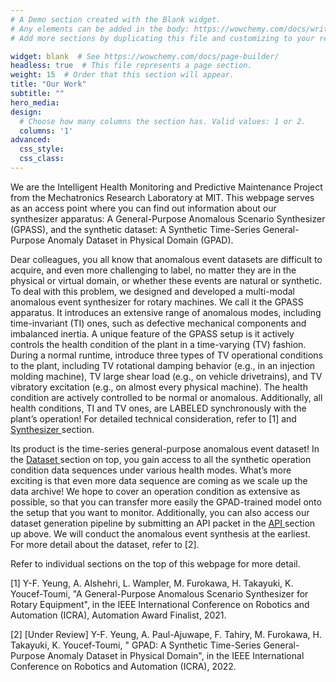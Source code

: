 ```yaml
---
# A Demo section created with the Blank widget.
# Any elements can be added in the body: https://wowchemy.com/docs/writing-markdown-latex/
# Add more sections by duplicating this file and customizing to your requirements.

widget: blank  # See https://wowchemy.com/docs/page-builder/
headless: true  # This file represents a page section.
weight: 15  # Order that this section will appear.
title: "Our Work"
subtitle: ""
hero_media: 
design:
  # Choose how many columns the section has. Valid values: 1 or 2.
  columns: '1'
advanced:
  css_style:
  css_class:
---
```

We are the Intelligent Health Monitoring and Predictive Maintenance Project from the Mechatronics Research Laboratory at MIT. This webpage serves as an access point where you can find out information about our synthesizer apparatus: A General-Purpose Anomalous Scenario Synthesizer (GPASS), and the synthetic dataset:  A Synthetic Time-Series General-Purpose Anomaly Dataset in Physical Domain (GPAD).

Dear colleagues, you all know that anomalous event datasets are difficult to acquire, and even more challenging to label, no matter they are in the physical or virtual domain, or whether these events are natural or synthetic. To deal with this problem, we designed and developed a multi-modal anomalous event synthesizer for rotary machines. We call it the GPASS apparatus. It introduces an extensive range of anomalous modes, including time-invariant (TI) ones, such as defective mechanical components and imbalanced inertia. A unique feature of the GPASS setup is it actively controls the health condition of the plant in a time-varying (TV) fashion. During a normal runtime, introduce three types of TV operational conditions to the plant, including TV rotational damping behavior (e.g., in an injection molding machine), TV large shear load (e.g., on vehicle drivetrains), and TV vibratory excitation (e.g., on almost every physical machine). The health condition are actively controlled to be normal or anomalous. Additionally, all health conditions, TI and TV ones, are LABELED synchronously with the plant’s operation! For detailed technical consideration, refer to [1] and <A HREF="synthesizer">Synthesizer </A> section.

Its product is the time-series general-purpose anomalous event dataset! In the <A HREF="https://github.com/mrl-anomaly/MIT-MRL-GPAD-Data-Archive">Dataset </A> section on top, you gain access to all the synthetic operation condition data sequences under various health modes. What’s more exciting is that even more data sequence are coming as we scale up the data archive! We hope to cover an operation condition as extensive as possible, so that you can transfer more easily the GPAD-trained model onto the setup that you want to monitor. Additionally, you can also access our dataset generation pipeline by submitting an API packet in the <A HREF="test">API </A> section up above. We will conduct the anomalous event synthesis at the earliest. For more detail about the dataset, refer to [2].

Refer to individual sections on the top of this webpage for more detail.

[1] Y-F. Yeung, A. Alshehri, L. Wampler, M. Furokawa, H. Takayuki, K. Youcef-Toumi, "A General-Purpose Anomalous Scenario Synthesizer for Rotary Equipment", in the IEEE International Conference on Robotics and Automation (ICRA), Automation Award Finalist, 2021. 

[2] [Under Review] Y-F. Yeung, A. Paul-Ajuwape, F. Tahiry, M. Furokawa, H. Takayuki, K. Youcef-Toumi, " GPAD: A Synthetic Time-Series General-Purpose Anomaly Dataset in Physical Domain", in the IEEE International Conference on Robotics and Automation (ICRA), 2022.
